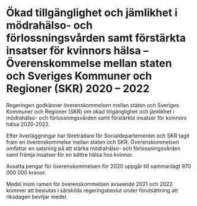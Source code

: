 # Ökad tillgänglighet och jämIikhet i mödrahälso- och förlossningsvården samt förstärkta insatser för kvinnors hälsa – Överenskommelse mellan staten och Sveriges Kommuner och Regioner (SKR) 2020 – 2022

Regeringen godkänner överenskommelsen mellan staten och Sveriges Kommuner och Regioner (SKR) om ökad tillgänglighet och jämlikhet i mödra­hälso- och förlossningsvården samt förstärkta insatser för kvinnors hälsa 2020-2022.

Efter överläggningar har företrädare för Socialdepartementet och SKR tagit fram en överenskommelse mellan staten och SKR. Överenskommelsen omfattar en satsning på att stärka mödrahälso- och förlossningsvården samt främja insatser för en bättre hälsa hos kvinnor.

Avsatta pengar för överenskommelsen för 2020 uppgår till sammanlagt 970 000 000 kronor.

Medel inom ramen för överenskommelsen avseende 2021 och 2022 kommer att beslutas i särskilda regeringsbeslut under förutsättning att riksdagen beviljar medel.
